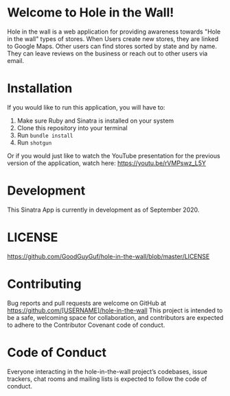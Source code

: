 # Welcome to Hole in the Wall!

Hole in the wall is a web application for providing awareness towards "Hole in the wall" types of stores. When Users create
new stores, they are linked to Google Maps. Other users can find stores sorted by state and by name. They can leave reviews
on the business or reach out to other users via email.

# Installation
If you would like to run this application, you will have to:

1. Make sure Ruby and Sinatra is installed on your system
2. Clone this repository into your terminal
3. Run `bundle install`
4. Run `shotgun`

Or if you would just like to watch the YouTube presentation for the previous version of the application, watch here: https://youtu.be/rVMPswz_L5Y

# Development
This Sinatra App is currently in development as of September 2020.

# LICENSE
https://github.com/GoodGuyGuf/hole-in-the-wall/blob/master/LICENSE

# Contributing
Bug reports and pull requests are welcome on GitHub at https://github.com/[USERNAME]/hole-in-the-wall This project is intended to be a safe, welcoming space for collaboration, and contributors are expected to adhere to the Contributor Covenant code of conduct.

# Code of Conduct
Everyone interacting in the hole-in-the-wall project’s codebases, issue trackers, chat rooms and mailing lists is expected to follow the code of conduct.
